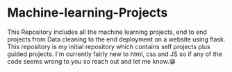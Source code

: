 # Machine-learning-Projects
This Repository includes all the machine learning projects, end to end projects from Data cleaning to the end deployment on a website using flask. This repository is my initial repository which contains self projects plus guided projects. I'm currently fairly new to html, css and JS so if any of the code seems wrong to you so reach out and let me know.😁
